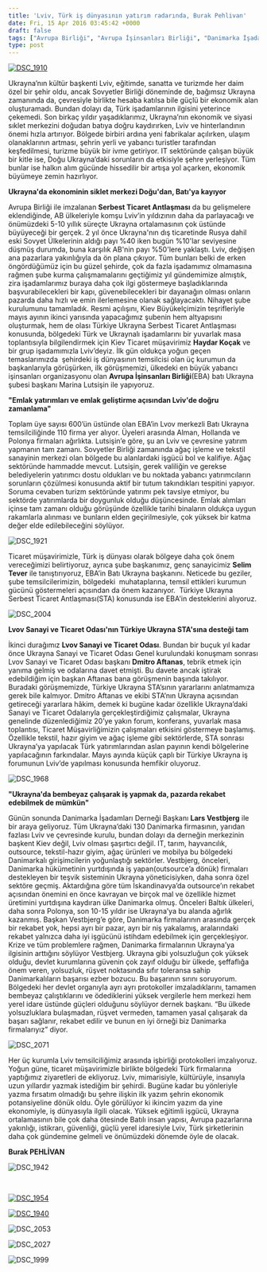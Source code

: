 ```yaml
---
title: 'Lviv, Türk iş dünyasının yatırım radarında, Burak Pehlivan'
date: Fri, 15 Apr 2016 03:45:42 +0000
draft: false
tags: ["Avrupa Birliği", "Avrupa İşinsanları Birliği", "Danimarka İşadamları Derneği Başkanı", "Dmitro Aftanas", "eba", "Ekonomi", "Haydar Koçak", "Lars Vestbjerg", "Lviv", "Lvov Sanayi ve Ticaret Odası", "Selim Tever", "Serbest Ticaret Antlaşması", "sta", "TUİD (Türk Ukrayna İşadamları Derneği)", "Turizm", "türk iş dünyası", "Türkiye Ukrayna İş Forumu", "Türkiye Ukrayna Serbest Ticaret Antlaşması", "Ukrayna", "Uluslarası İlişkiler"]
type: post
---
```


[![DSC_1910](http://burakpehlivan.org/wp-content/uploads/2016/04/DSC_1910.jpg)](http://burakpehlivan.org/wp-content/uploads/2016/04/DSC_1910.jpg)

Ukrayna’nın kültür başkenti Lviv, eğitimde, sanatta ve turizmde her daim özel bir şehir oldu, ancak Sovyetler Birliği döneminde de, bağımsız Ukrayna zamanında da, çevresiyle birlikte hesaba katılsa bile güçlü bir ekonomik alan oluşturamadı. Bundan dolayı da, Türk işadamlarının ilgisini yeterince çekemedi. Son birkaç yıldır yaşadıklarımız, Ukrayna’nın ekonomik ve siyasi sıklet merkezini doğudan batıya doğru kaydırırken, Lviv ve hinterlandının önemi hızla artırıyor. Bölgede birbiri ardına yeni fabrikalar açılırken, ulaşım olanaklarının artması, şehrin yerli ve yabancı turistler tarafından keşfedilmesi, turizme büyük bir ivme getiriyor. IT sektöründe çalışan büyük bir kitle ise, Doğu Ukrayna’daki sorunların da etkisiyle şehre yerleşiyor. Tüm bunlar ise halkın alım gücünde hissedilir bir artışa yol açarken, ekonomik büyümeye zemin hazırlıyor.

**Ukrayna'da ekonominin siklet merkezi Doğu'dan, Batı'ya kayıyor**

Avrupa Birliği ile imzalanan **Serbest Ticaret Antlaşması** da bu gelişmelere eklendiğinde, AB ülkeleriyle komşu Lviv’in yıldızının daha da parlayacağı ve önümüzdeki 5-10 yıllık süreçte Ukrayna ortalamasının çok üstünde büyüyeceği bir gerçek. 2 yıl önce Ukrayna'nın dış ticaretinde Rusya dahil eski Sovyet Ülkelerinin aldığı payı %40 iken bugün %10'lar seviyesine düşmüş durumda, buna karşılık AB'nin payı %50'lere yaklaştı. Lviv, değişen ana pazarlara yakınlığıyla da ön plana çıkıyor. Tüm bunları belki de erken öngördüğümüz için bu güzel şehirde, çok da fazla işadamımız olmamasına rağmen şube kurma çalışmamalarını geçtiğimiz yıl gündemimize almıştık, zira işadamlarımız buraya daha çok ilgi göstermeye başladıklarında başvurabilecekleri bir kapı, güvenebilecekleri bir dayanağın olması onların pazarda daha hızlı ve emin ilerlemesine olanak sağlayacaktı. Nihayet şube kurulumunu tamamladık. Resmi açılışını, Kiev Büyükelçimizin teşrifleriyle mayıs ayının ikinci yarısında yapacağımız şubenin hem altyapısını oluşturmak, hem de olası Türkiye Ukrayna Serbest Ticaret Antlaşması konusunda, bölgedeki Türk ve Ukraynalı işadamlarını bir yuvarlak masa toplantısıyla bilgilendirmek için Kiev Ticaret müşavirimiz **Haydar Koçak** ve bir grup işadamımızla Lviv’deyiz. İlk gün oldukça yoğun geçen temaslarımızda  şehirdeki iş dünyasının temsilcisi olan üç kurumun da başkanlarıyla görüşürken, ilk görüşmemizi, ülkedeki en büyük yabancı işinsanları organizasyonu olan **Avrupa İşinsanları Birliği**(EBA) batı Ukrayna şubesi başkanı Marina Lutsişin ile yapıyoruz.

**"Emlak yatırımları ve emlak geliştirme açısından Lviv'de doğru zamanlama"**

Toplam üye sayısı 600’ün üstünde olan EBA’in Lvov merkezli Batı Ukrayna temsilciliğinde 110 firma yer alıyor. Üyeleri arasında Alman, Hollanda ve Polonya firmaları ağırlıkta. Lutsişin’e göre, şu an Lviv ve çevresine yatırım yapmanın tam zamanı. Sovyetler Birliği zamanında ağaç işleme ve tekstil sanayinin merkezi olan bölgede bu alanlardaki işgücü bol ve kalifiye. Ağaç sektöründe hammadde mevcut. Lutsişin, gerek valiliğin ve gerekse belediyelerin yatırımcı dostu oldukları ve bu noktada yabancı yatırımcıların sorunların çözülmesi konusunda aktif bir tutum takındıkları tespitini yapıyor. Soruma cevaben turizm sektöründe yatırımı pek tavsiye etmiyor, bu sektörde yatırımlarda bir doygunluk olduğu düşüncesinde. Emlak alımları içinse tam zamanı olduğu görüşünde özellikle tarihi binaların oldukça uygun rakamlarla alınması ve bunların elden geçirilmesiyle, çok yüksek bir katma değer elde edilebileceğini söylüyor.

![DSC_1921](http://burakpehlivan.org/wp-content/uploads/2016/04/DSC_1921.jpg)

Ticaret müşavirimizle, Türk iş dünyası olarak bölgeye daha çok önem vereceğimizi belirtiyoruz, ayrıca şube başkanımız, genç sanayicimiz **Selim Tever** ile tanıştırıyoruz, EBA’in Batı Ukrayna başkanını. Neticede bu geziler, şube temsilcilerimizin, bölgedeki  muhataplarına, temsil ettikleri kurumun gücünü göstermeleri açısından da önem kazanıyor.  Türkiye Ukrayna Serbest Ticaret Antlaşması(STA) konusunda ise EBA'in desteklerini alıyoruz.

![DSC_2004](http://burakpehlivan.org/wp-content/uploads/2016/04/DSC_2004.jpg)

**Lvov Sanayi ve Ticaret Odası'nın Türkiye Ukrayna STA'sına desteği tam**

İkinci durağımız **Lvov Sanayi ve Ticaret Odası**. Bundan bir buçuk yıl kadar önce Ukrayna Sanayi ve Ticaret Odası Genel kurulundaki konuşmam sonrası Lvov Sanayi ve Ticaret Odası başkanı **Dmitro Aftanas**, tebrik etmek için yanıma gelmiş ve odalarına davet etmişti. Bu davete ancak iştirak edebildiğim için başkan Aftanas bana görüşmenin başında takılıyor. Buradaki görüşmemizde, Türkiye Ukrayna STA’sının yararlarını anlatmamıza gerek bile kalmıyor. Dmitro Aftanas ve ekibi STA’nın Ukrayna açısından getireceği yararlara hâkim, demek ki bugüne kadar özellikle Ukrayna’daki Sanayi ve Ticaret Odalarıyla gerçekleştirdiğimiz çalışmalar, Ukrayna genelinde düzenlediğimiz 20’ye yakın forum, konferans, yuvarlak masa toplantısı, Ticaret Müşavirliğimizin çalışmaları etkisini göstermeye başlamış. Özellikle tekstil, hazır giyim ve ağaç işleme gibi sektörlerde, STA sonrası Ukrayna’ya yapılacak Türk yatırımlarından aslan payının kendi bölgelerine yapılacağının farkındalar. Mayıs ayında küçük çaplı bir Türkiye Ukrayna iş forumunun Lviv’de yapılması konusunda hemfikir oluyoruz.

![DSC_1968](http://burakpehlivan.org/wp-content/uploads/2016/04/DSC_1968.jpg)

**"Ukrayna'da bembeyaz çalışarak iş yapmak da, pazarda rekabet edebilmek de mümkün"**

Günün sonunda Danimarka İşadamları Derneği Başkanı **Lars Vestbjerg** ile bir araya geliyoruz. Tüm Ukrayna’daki 130 Danimarka firmasının, yarıdan fazlası Lviv ve çevresinde kurulu, bundan dolayı da derneğin merkezinin başkent Kiev değil, Lviv olması şaşırtıcı değil. IT, tarım, hayvancılık, outsource, tekstil-hazır giyim, ağaç ürünleri ve mobilya bu bölgedeki Danimarkalı girişimcilerin yoğunlaştığı sektörler. Vestbjerg, önceleri, Danimarka hükümetinin yurtdışında iş yapan(outsource’a dönük) firmaları destekleyen bir teşvik sisteminin Ukrayna yöneticisiyken, daha sonra özel sektöre geçmiş. Aktardığına göre tüm İskandinavya’da outsource’ın rekabet açısından önemini en önce kavrayan ve birçok mal ve özellikle hizmet üretimini yurtdışına kaydıran ülke Danimarka olmuş. Önceleri Baltık ülkeleri, daha sonra Polonya, son 10-15 yıldır ise Ukrayna’ya bu alanda ağırlık kazanmış. Başkan Vestbjerg’e göre, Danimarka firmalarının arasında gerçek bir rekabet yok, hepsi ayrı bir pazar, ayrı bir niş yakalamış, aralarındaki rekabet yalnızca daha iyi işgücünü istihdam edebilmek için gerçekleşiyor. Krize ve tüm problemlere rağmen, Danimarka firmalarının Ukrayna’ya ilgisinin arttığını söylüyor Vestbjerg. Ukrayna gibi yolsuzluğun çok yüksek olduğu, devlet kurumlarına güvenin çok zayıf olduğu bir ülkede, şeffaflığa önem veren, yolsuzluk, rüşvet noktasında sıfır toleransa sahip Danimarkalıların başarısı ezber bozucu. Bu başarının sırını soruyorum. Bölgedeki her devlet organıyla ayrı ayrı protokoller imzaladıklarını, tamamen bembeyaz çalıştıklarını ve ödediklerini yüksek vergilerle hem merkezi hem yerel idare üstünde güçleri olduğunu söylüyor dernek başkanı. “Bu ülkede yolsuzluklara bulaşmadan, rüşvet vermeden, tamamen yasal çalışarak da başarı sağlanır, rekabet edilir ve bunun en iyi örneği biz Danimarka firmalarıyız” diyor.

![DSC_2071](http://burakpehlivan.org/wp-content/uploads/2016/04/DSC_2071.jpg)

Her üç kurumla Lviv temsilciliğimiz arasında işbirliği protokolleri imzalıyoruz. Yoğun güne, ticaret müşavirimizle birlikte bölgedeki Türk firmalarına yaptığımız ziyaretleri de ekliyoruz. Lviv, mimarisiyle, kültürüyle, insanıyla uzun yıllardır yazmak istediğim bir şehirdi. Bugüne kadar bu yönleriyle yazma fırsatım olmadığı bu şehre ilişkin ilk yazım şehrin ekonomik potansiyeline dönük oldu. Öyle görülüyor ki ikincim yazım da yine ekonomiyle, iş dünyasıyla ilgili olacak. Yüksek eğitimli işgücü, Ukrayna ortalamasının bile çok daha ötesinde Batılı insan yapısı, Avrupa pazarlarına yakınlığı, istikrarı, güvenliği, güçlü yerel idaresiyle Lviv, Türk şirketlerinin daha çok gündemine gelmeli ve önümüzdeki dönemde öyle de olacak.

**Burak PEHLİVAN**

![DSC_1942](http://burakpehlivan.org/wp-content/uploads/2016/04/DSC_1942.jpg)

 

[![DSC_1954](http://burakpehlivan.org/wp-content/uploads/2016/04/DSC_1954.jpg)](http://burakpehlivan.org/wp-content/uploads/2016/04/DSC_1954.jpg)

[![DSC_1940](http://burakpehlivan.org/wp-content/uploads/2016/04/DSC_1940.jpg)](http://burakpehlivan.org/wp-content/uploads/2016/04/DSC_1940.jpg)

![DSC_2053](http://burakpehlivan.org/wp-content/uploads/2016/04/DSC_2053.jpg)

![DSC_2027](http://burakpehlivan.org/wp-content/uploads/2016/04/DSC_2027.jpg)

![DSC_1999](http://burakpehlivan.org/wp-content/uploads/2016/04/DSC_1999.jpg)

